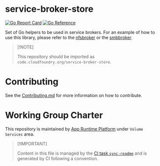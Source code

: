 # service-broker-store

[![Go Report
Card](https://goreportcard.com/badge/code.cloudfoundry.org/service-broker-store)](https://goreportcard.com/report/code.cloudfoundry.org/service-broker-store)
[![Go
Reference](https://pkg.go.dev/badge/code.cloudfoundry.org/service-broker-store.svg)](https://pkg.go.dev/code.cloudfoundry.org/service-broker-store)

Set of Go helpers to be used in service brokers. For an example of how
to use this library, please refer to the
[nfsbroker](https://github.com/cloudfoundry/nfs-volume-release/tree/develop/src/code.cloudfoundry.org/nfsbroker)
or the
[smbbroker](https://github.com/cloudfoundry/smb-volume-release/tree/develop/src/code.cloudfoundry.org/smbbroker).

> \[!NOTE\]
>
> This repository should be imported as
> `code.cloudfoundry.org/service-broker-store`.

# Contributing

See the [Contributing.md](./.github/CONTRIBUTING.md) for more
information on how to contribute.

# Working Group Charter

This repository is maintained by [App Runtime
Platform](https://github.com/cloudfoundry/community/blob/main/toc/working-groups/app-runtime-platform.md)
under `Volume Services` area.

> \[!IMPORTANT\]
>
> Content in this file is managed by the [CI task
> `sync-readme`](https://github.com/cloudfoundry/wg-app-platform-runtime-ci/blob/main/shared/tasks/sync-readme/metadata.yml)
> and is generated by CI following a convention.
